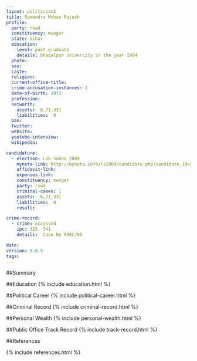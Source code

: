 ```yaml
---
layout: politician2
title: Ramendra Mohan Rajesh
profile: 
  party: rswd
  constituency: munger
  state: bihar
  education: 
    level: post graduate
    details: bhagalpur univercity in the year 1994
  photo: 
  sex: 
  caste: 
  religion: 
  current-office-title: 
  crime-accusation-instances: 1
  date-of-birth: 1973
  profession: 
  networth: 
    assets:  6,71,331
    liabilities:  0
  pan: 
  twitter: 
  website: 
  youtube-interview: 
  wikipedia: 

candidature: 
  - election: Lok Sabha 2009
    myneta-link: http://myneta.info/ls2009/candidate.php?candidate_id=5055
    affidavit-link: 
    expenses-link: 
    constituency: munger 
    party: rswd
    criminal-cases: 1
    assets:  6,71,331
    liabilities:  0
    result:  

crime-record: 
  - crime: accussed
    ipc: 323, 341
    details:  Case No 950C/05  

date: 
version: 0.0.5
tags: 
---
```

##Summary


##Education
{% include education.html %}


##Political Career
{% include political-career.html %}


##Criminal Record
{% include criminal-record.html %}


##Personal Wealth
{% include personal-wealth.html %}


##Public Office Track Record
{% include track-record.html %}


##References


{% include references.html %}